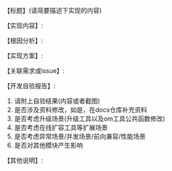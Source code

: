 <!-- 感谢您提交Pull Reqeust -->

<!-- 提交说明: 请按照以下的模板提交PR，下列内容均为必填项。如果未补充对应内容，不允许提交PR。 -->

【标题】(请简要描述下实现的内容)

【实现内容】:

【根因分析】:

【实现方案】:

【关联需求或issue】:

【开发自验报告】:
1. 请附上自验结果(内容或者截图)
2. 是否涉及资料修改，如是，在docs仓库补充资料
3. 是否考虑升级场景(升级工具以及om工具公共函数修改)
4. 是否考虑在线扩容工具等扩展场景
5. 是否考虑异常场景/并发场景/前向兼容/性能场景
6. 是否对其他模块产生影响

【其他说明】: